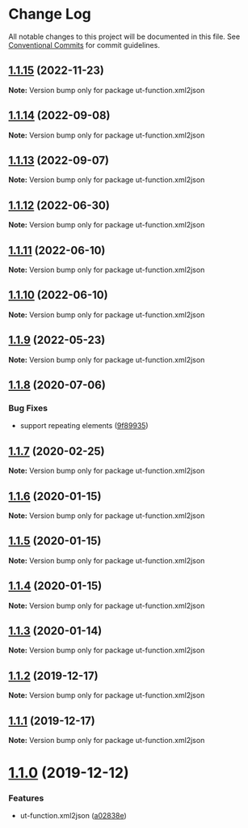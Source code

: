 # Change Log

All notable changes to this project will be documented in this file.
See [Conventional Commits](https://conventionalcommits.org) for commit guidelines.

## [1.1.15](https://github.com/softwaregroup-bg/ut-function/compare/ut-function.common-joi@1.9.1...ut-function.xml2json@1.1.15) (2022-11-23)

**Note:** Version bump only for package ut-function.xml2json





## [1.1.14](https://github.com/softwaregroup-bg/ut-function/compare/ut-function.xml2json@1.1.13...ut-function.xml2json@1.1.14) (2022-09-08)

**Note:** Version bump only for package ut-function.xml2json





## [1.1.13](https://github.com/softwaregroup-bg/ut-function/compare/ut-function.common-joi@1.7.5...ut-function.xml2json@1.1.13) (2022-09-07)

**Note:** Version bump only for package ut-function.xml2json





## [1.1.12](https://github.com/softwaregroup-bg/ut-function/compare/ut-function.xml2json@1.1.11...ut-function.xml2json@1.1.12) (2022-06-30)

**Note:** Version bump only for package ut-function.xml2json





## [1.1.11](https://github.com/softwaregroup-bg/ut-function/compare/ut-function.xml2json@1.1.10...ut-function.xml2json@1.1.11) (2022-06-10)

**Note:** Version bump only for package ut-function.xml2json





## [1.1.10](https://github.com/softwaregroup-bg/ut-function/compare/ut-function.common-joi@1.7.2...ut-function.xml2json@1.1.10) (2022-06-10)

**Note:** Version bump only for package ut-function.xml2json





## [1.1.9](https://github.com/softwaregroup-bg/ut-function/compare/ut-function.capture-hapi@1.1.3...ut-function.xml2json@1.1.9) (2022-05-23)

**Note:** Version bump only for package ut-function.xml2json





## [1.1.8](https://github.com/softwaregroup-bg/ut-function/compare/ut-function.cbc@1.1.4...ut-function.xml2json@1.1.8) (2020-07-06)


### Bug Fixes

* support repeating elements ([9f89935](https://github.com/softwaregroup-bg/ut-function/commit/9f899357416474167f693785d3461b646efeb089))





## [1.1.7](https://github.com/softwaregroup-bg/ut-function/compare/ut-function.merge@1.5.4...ut-function.xml2json@1.1.7) (2020-02-25)

**Note:** Version bump only for package ut-function.xml2json





## [1.1.6](https://github.com/softwaregroup-bg/ut-function/compare/ut-function.xml2json@1.1.5...ut-function.xml2json@1.1.6) (2020-01-15)

**Note:** Version bump only for package ut-function.xml2json





## [1.1.5](https://github.com/softwaregroup-bg/ut-function/compare/ut-function.cbc@1.1.1...ut-function.xml2json@1.1.5) (2020-01-15)

**Note:** Version bump only for package ut-function.xml2json





## [1.1.4](https://github.com/softwaregroup-bg/ut-function/compare/ut-function.cbc@1.1.0...ut-function.xml2json@1.1.4) (2020-01-15)

**Note:** Version bump only for package ut-function.xml2json





## [1.1.3](https://github.com/softwaregroup-bg/ut-function/compare/ut-function.xml2json@1.1.2...ut-function.xml2json@1.1.3) (2020-01-14)

**Note:** Version bump only for package ut-function.xml2json





## [1.1.2](https://github.com/softwaregroup-bg/ut-function/compare/ut-function.dispatch@1.1.0...ut-function.xml2json@1.1.2) (2019-12-17)

**Note:** Version bump only for package ut-function.xml2json





## [1.1.1](https://github.com/softwaregroup-bg/ut-function/compare/ut-function.xml2json@1.1.0...ut-function.xml2json@1.1.1) (2019-12-17)

**Note:** Version bump only for package ut-function.xml2json





# [1.1.0](https://github.com/softwaregroup-bg/ut-function/compare/ut-function.interpolate@1.1.0...ut-function.xml2json@1.1.0) (2019-12-12)


### Features

* ut-function.xml2json ([a02838e](https://github.com/softwaregroup-bg/ut-function/commit/a02838e))
